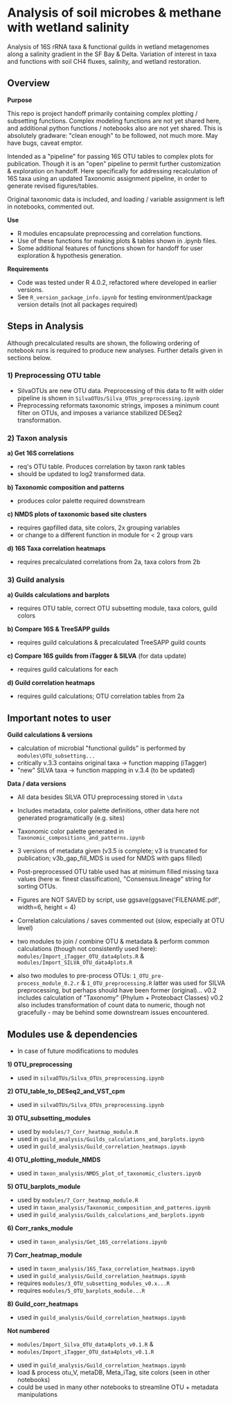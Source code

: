 # Analysis of soil microbes & methane with wetland salinity 

Analysis of 16S rRNA taxa & functional guilds in wetland metagenomes along a salinity gradient in the SF Bay & Delta.  Variation of interest in taxa and functions with soil CH4 fluxes, salinity, and wetland restoration.


## Overview

**Purpose**

This repo is project handoff primarily containing complex plotting / subsetting functions. Complex modeling functions are not yet shared here, and additional python functions / notebooks also are not yet shared.  This is absolutely gradware: "clean enough" to be followed, not much more.  May have bugs, caveat emptor.

Intended as a "pipeline" for passing 16S OTU tables to complex plots for publication.  Though it is an "open" pipeline to permit further customization & exploration on handoff.
Here specifically for addressing recalculation of 16S taxa using an updated Taxonomic assignment pipeline, in order to generate revised figures/tables.  

Original taxonomic data is included, and loading / variable assignment is left in notebooks, commented out.

**Use**
- R modules encapsulate preprocessing and correlation functions.
- Use of these functions for making plots & tables shown in .ipynb files.  
- Some additional features of functions shown for handoff for user exploration & hypothesis generation.

**Requirements**
- Code was tested under R 4.0.2, refactored where developed in earlier versions.  
- See `R_version_package_info.ipynb` for testing environment/package version details (not all packages required)


## Steps in Analysis

Although precalculated results are shown, the following ordering of notebook runs is required to produce new analyses. Further details given in sections below.


### 1) Preprocessing OTU table
- SilvaOTUs are new OTU data.  Preprocessing of this data to fit with older pipeline is shown in `SilvaOTUs/Silva_OTUs_preprocessing.ipynb`
- Preprocessing reformats taxonomic strings, imposes a minimum count filter on OTUs, and imposes a variance stabilized DESeq2 transformation.


### 2) Taxon analysis
**a) Get 16S correlations** 
- req's OTU table.  Produces correlation by taxon rank tables  
- should be updated to log2 transformed data. 

**b) Taxonomic composition and patterns** 
- produces color palette required downstream

**c) NMDS plots of taxonomic based site clusters**
- requires gapfilled data, site colors, 2x grouping variables
- or change to a different function in module for < 2 group vars

**d) 16S Taxa correlation heatmaps** 
- requires precalculated correlations from 2a, taxa colors from 2b


### 3) Guild analysis 
**a) Guilds calculations and barplots** 
- requires OTU table, correct OTU subsetting module, taxa colors, guild colors

**b) Compare 16S & TreeSAPP guilds** 
- requires guild calculations & precalculated TreeSAPP guild counts

**c) Compare 16S guilds from iTagger & SILVA** (for data update) 
- requires guild calculations for each

**d) Guild correlation heatmaps** 
- requires guild calculations; OTU correlation tables from 2a



## Important notes to user

**Guild calculations & versions** 
- calculation of microbial "functional guilds" is performed by `modules\OTU_subsetting...`
- critically v.3.3 contains original taxa -> function mapping (iTagger)
- "new" SILVA taxa -> function mapping in v.3.4 (to be updated)

**Data / data versions**
- All data besides SILVA OTU preprocessing stored in `\data`
- Includes metadata, color palette definitions, other data here not generated programatically (e.g. sites)
- Taxonomic color palette generated in `Taxonomic_compositions_and_patterns.ipynb`
- 3 versions of metadata given (v3.5 is complete; v3 is truncated for publication; v3b_gap_fill_MDS is used for NMDS with gaps filled)
- Post-preprocessed OTU table used has at minimum filled missing taxa values (here w. finest classification), "Consensus.lineage" string for sorting OTUs.
- Figures are NOT SAVED by script, use ggsave(ggsave('FILENAME.pdf', width=6, height = 4)
- Correlation calculations / saves commented out (slow, especially at OTU level)

- two modules to join / combine OTU & metadata & perform common calculations (though not consistently used here):
   `modules/Import_iTagger_OTU_data4plots.R` &  `modules/Import_SILVA_OTU_data4plots.R`

- also two modules to pre-process OTUs: `1_OTU_pre-process_module_0.2.r` & `1_OTU_preprocessing.R`
   latter was used for SILVA preprocessing, but perhaps should have been former (original)... 
   v0.2 includes calculation of "Taxonomy" (Phylum + Proteobact Classes)
   v0.2 also includes transformation of count data to numeric, though not gracefully - may be behind some downstream issues encountered.



## Modules use & dependencies
- In case of future modifications to modules

**1) OTU_preprocessing**
- used in `silvaOTUs/Silva_OTUs_preprocessing.ipynb`

**2) OTU_table_to_DESeq2_and_VST_cpm**  
- used in `silvaOTUs/Silva_OTUs_preprocessing.ipynb`

**3) OTU_subsetting_modules**
- used by `modules/7_Corr_heatmap_module.R`
- used in `guild_analysis/Guilds_calculations_and_barplots.ipynb`
- used in `guild_analysis/Guild_correlation_heatmaps.ipynb`

**4) OTU_plotting_module_NMDS**
- used in `taxon_analysis/NMDS_plot_of_taxonomic_clusters.ipynb`

**5) OTU_barplots_module**
- used by `modules/7_Corr_heatmap_module.R`
- used in `taxon_analysis/Taxonomic_composition_and_patterns.ipynb`
- used in `guild_analysis/Guilds_calculations_and_barplots.ipynb`

**6) Corr_ranks_module**
- used in `taxon_analysis/Get_16S_correlations.ipynb`

**7) Corr_heatmap_module**
- used in `taxon_analysis/16S_Taxa_correlation_heatmaps.ipynb`
- used in `guild_analysis/Guild_correlation_heatmaps.ipynb`
- requires `modules/3_OTU_subsetting_modules_v0.x...R`
- requires `modules/5_OTU_barplots_module...R`

**8) Guild_corr_heatmaps**
- used in `guild_analysis/Guild_correlation_heatmaps.ipynb`

**Not numbered**
* `modules/Import_Silva_OTU_data4plots_v0.1.R` & 
* `modules/Import_iTagger_OTU_data4plots_v0.1.R`
- used in `guild_analysis/Guild_correlation_heatmaps.ipynb`
- load & process otu_V, metaDB, Meta_iTag, site colors (seen in other notebooks)
- could be used in many other notebooks to streamline OTU + metadata manipulations

